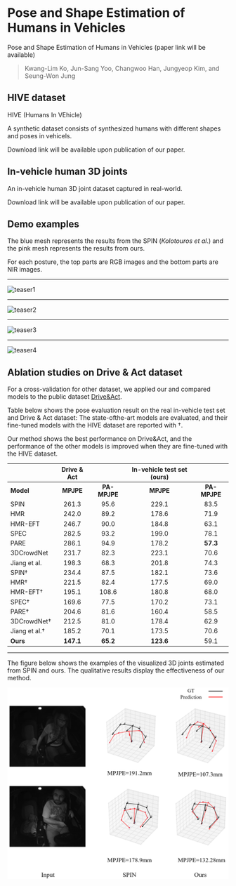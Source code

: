 # Pose and Shape Estimation of Humans in Vehicles

Pose and Shape Estimation of Humans in Vehicles (paper link will be available)

> Kwang-Lim Ko, Jun-Sang Yoo, Changwoo Han, Jungyeop Kim, and Seung-Won Jung


## HIVE dataset

HIVE (Humans In VEhicle)

A synthetic dataset consists of synthesized humans with different shapes and poses in vehicels.

Download link will be available upon publication of our paper.

## In-vehicle human 3D joints

An in-vehicle human 3D joint dataset captured in real-world.

Download link will be available upon publication of our paper.


## Demo examples

The blue mesh represents the results from the SPIN (_Kolotouros et al_.) and the pink mesh represents the results from ours.

For each posture, the top parts are RGB images and the bottom parts are NIR images. 



---

![teaser1](teaser1.gif)

---

![teaser2](teaser2.gif)

---

![teaser3](teaser3.gif)

---

![teaser4](teaser4.gif)

## Ablation studies on Drive & Act dataset

For a cross-validation for other dataset, we applied our and compared models to the public dataset [Drive&Act](https://driveandact.com/).

Table below shows the pose evaluation result on the real in-vehicle test set and Drive & Act dataset: The state-ofthe-art models are evaluated, and their fine-tuned models with the HIVE dataset are reported with †.

Our method shows the best performance on Drive&Act, and the performance of the other models is improved
when they are fine-tuned with the HIVE dataset.

| | Drive & Act |   | In-vehicle test set (ours)| |
| :---         |     :---:   | :---:    |       :---:       | :---:   |
|  **Model**         |     **MPJPE** | **PA-MPJPE**  |      **MPJPE**     | **PA-MPJPE** |
| SPIN    |261.3 | 95.6   | 229.1|  83.5        |
| HMR     | 242.0 |  89.2    | 178.6 |    71.9      |
|HMR-EFT | 246.7 | 90.0  |184.8  |63.1
|SPEC  |282.5 | 93.2 | 199.0  |78.1
|PARE  |286.1 | 94.9 | 178.2 | **57.3**
|3DCrowdNet  |231.7 | 82.3 | 223.1  |70.6
|Jiang et al. | 198.3  |68.3  |201.8  |74.3
|SPIN† |234.4| 87.5 |182.1 |73.6
|HMR†| 221.5 |82.4| 177.5| 69.0
|HMR-EFT†| 195.1 |108.6 |180.8| 68.0
|SPEC† |169.6 |77.5 |170.2| 73.1
|PARE†| 204.6 |81.6| 160.4| 58.5
|3DCrowdNet† |212.5 |81.0 |178.4 |62.9
|Jiang et al.†| 185.2| 70.1| 173.5| 70.6
|**Ours**|**147.1** |**65.2**| **123.6**| 59.1


---

The figure below shows the examples of the visualized 3D joints estimated from SPIN and ours. The qualitative results display the effectiveness of our method.


![teaser5](Drive_act_vis.png)


